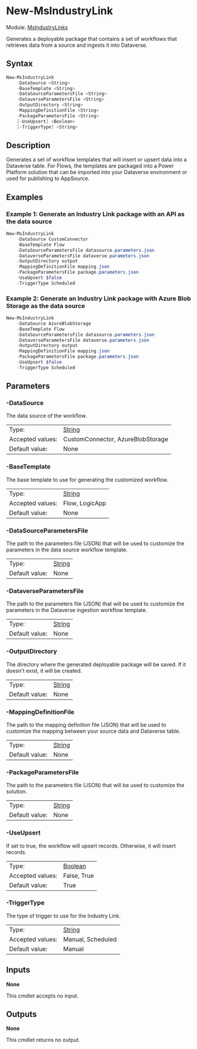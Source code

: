 # New-MsIndustryLink

Module: [MsIndustryLinks](../README.md)

Generates a deployable package that contains a set of workflows that retrieves data from a source and ingests it into Dataverse.

## Syntax

```powershell
New-MsIndustryLink
    -DataSource <String>
    -BaseTemplate <String>
    -DataSourceParametersFile <String>
    -DataverseParametersFile <String>
    -OutputDirectory <String>
    -MappingDefinitionFile <String>
    -PackageParametersFile <String>
    [-UseUpsert] <Boolean>
    [-TriggerType] <String>
```

## Description

Generates a set of workflow templates that will insert or upsert data into a Dataverse table. For Flows, the templates are packaged into a Power Platform solution that can be imported into your Dataverse environment or used for publishing to AppSource.

## Examples

### Example 1: Generate an Industry Link package with an API as the data source

```powershell
New-MsIndustryLink
    -DataSource CustomConnector
    -BaseTemplate Flow
    -DataSourceParametersFile datasource.parameters.json
    -DataverseParametersFile dataverse.parameters.json
    -OutputDirectory output
    -MappingDefinitionFile mapping.json
    -PackageParametersFile package.parameters.json
    -UseUpsert $false
    -TriggerType Scheduled
```

### Example 2: Generate an Industry Link package with Azure Blob Storage as the data source

```powershell
New-MsIndustryLink
    -DataSource AzureBlobStorage
    -BaseTemplate Flow
    -DataSourceParametersFile datasource.parameters.json
    -DataverseParametersFile dataverse.parameters.json
    -OutputDirectory output
    -MappingDefinitionFile mapping.json
    -PackageParametersFile package.parameters.json
    -UseUpsert $false
    -TriggerType Scheduled
```

## Parameters

### -DataSource

The data source of the workflow.

|                  |                                                                                                                       |
| ---------------- | --------------------------------------------------------------------------------------------------------------------- |
| Type:            | [String](https://learn.microsoft.com/en-us/powershell/scripting/lang-spec/chapter-04?view=powershell-7.3#431-strings) |
| Accepted values: | CustomConnector, AzureBlobStorage                                                                                     |
| Default value:   | None                                                                                                                  |

### -BaseTemplate

The base template to use for generating the customized workflow.

|                  |                                                                                                                       |
| ---------------- | --------------------------------------------------------------------------------------------------------------------- |
| Type:            | [String](https://learn.microsoft.com/en-us/powershell/scripting/lang-spec/chapter-04?view=powershell-7.3#431-strings) |
| Accepted values: | Flow, LogicApp                                                                                                        |
| Default value:   | None                                                                                                                  |

### -DataSourceParametersFile

The path to the parameters file (JSON) that will be used to customize the parameters in the data source workflow template.

|                |                                                                                                                       |
| -------------- | --------------------------------------------------------------------------------------------------------------------- |
| Type:          | [String](https://learn.microsoft.com/en-us/powershell/scripting/lang-spec/chapter-04?view=powershell-7.3#431-strings) |
| Default value: | None                                                                                                                  |

### -DataverseParametersFile

The path to the parameters file (JSON) that will be used to customize the parameters in the Dataverse ingestion workflow template.

|                |                                                                                                                       |
| -------------- | --------------------------------------------------------------------------------------------------------------------- |
| Type:          | [String](https://learn.microsoft.com/en-us/powershell/scripting/lang-spec/chapter-04?view=powershell-7.3#431-strings) |
| Default value: | None                                                                                                                  |

### -OutputDirectory

The directory where the generated deployable package will be saved. If it doesn't exist, it will be created.

|                |                                                                                                                       |
| -------------- | --------------------------------------------------------------------------------------------------------------------- |
| Type:          | [String](https://learn.microsoft.com/en-us/powershell/scripting/lang-spec/chapter-04?view=powershell-7.3#431-strings) |
| Default value: | None                                                                                                                  |

### -MappingDefinitionFile

The path to the mapping definition file (JSON) that will be used to customize the mapping between your source data and Dataverse table.

|                |                                                                                                                       |
| -------------- | --------------------------------------------------------------------------------------------------------------------- |
| Type:          | [String](https://learn.microsoft.com/en-us/powershell/scripting/lang-spec/chapter-04?view=powershell-7.3#431-strings) |
| Default value: | None                                                                                                                  |

### -PackageParametersFile

The path to the parameters file (JSON) that will be used to customize the solution.

|                |                                                                                                                       |
| -------------- | --------------------------------------------------------------------------------------------------------------------- |
| Type:          | [String](https://learn.microsoft.com/en-us/powershell/scripting/lang-spec/chapter-04?view=powershell-7.3#431-strings) |
| Default value: | None                                                                                                                  |

### -UseUpsert

If set to true, the workflow will upsert records. Otherwise, it will insert records.

|                  |                                                                                                                        |
| ---------------- | ---------------------------------------------------------------------------------------------------------------------- |
| Type:            | [Boolean](https://learn.microsoft.com/en-us/powershell/scripting/lang-spec/chapter-04?view=powershell-7.3#421-boolean) |
| Accepted values: | False, True                                                                                                            |
| Default value:   | True                                                                                                                   |

### -TriggerType

The type of trigger to use for the Industry Link.

|                  |                                                                                                                       |
| ---------------- | --------------------------------------------------------------------------------------------------------------------- |
| Type:            | [String](https://learn.microsoft.com/en-us/powershell/scripting/lang-spec/chapter-04?view=powershell-7.3#431-strings) |
| Accepted values: | Manual, Scheduled                                                                                                     |
| Default value:   | Manual                                                                                                                |

## Inputs

**None**

This cmdlet accepts no input.

## Outputs

**None**

This cmdlet returns no output.
